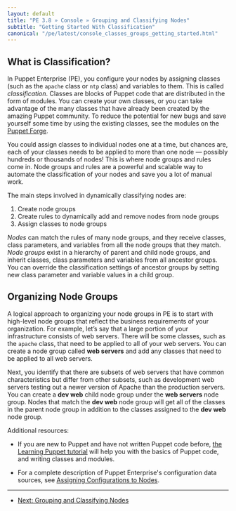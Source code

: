 ```yaml
---
layout: default
title: "PE 3.8 » Console » Grouping and Classifying Nodes"
subtitle: "Getting Started With Classification"
canonical: "/pe/latest/console_classes_groups_getting_started.html"
---
```


[puppet]: ./puppet_overview.html
[puppet_assign]: ./puppet_assign_configurations.html
[lang_classes]: /puppet/3.8/reference/lang_classes.html
[learn]: /learning/
[forge]: http://forge.puppetlabs.com
[modules]: /puppet/3.8/reference/modules_fundamentals.html
[topscope]: /puppet/3.8/reference/lang_scope.html#top-scope
[environment]: /guides/environment.html

## What is Classification?

In Puppet Enterprise (PE), you configure your nodes by assigning classes (such as the `apache` class or `ntp` class) and variables to them. This is called *classification*. Classes are blocks of Puppet code that are distributed in the form of modules. You can create your own classes, or you can take advantage of the many classes that have already been created by the amazing Puppet community. To reduce the potential for new bugs and save yourself some time by using the existing classes, see the modules on the [Puppet Forge][forge].

You could assign classes to individual nodes one at a time, but chances are, each of your classes needs to be applied to more than one node &#8212; possibly hundreds or thousands of nodes! This is where node groups and rules come in. Node groups and rules are a powerful and scalable way to automate the classification of your nodes and save you a lot of manual work.

The main steps involved in dynamically classifying nodes are:

1. Create node groups
2. Create rules to dynamically add and remove nodes from node groups
3. Assign classes to node groups

*Nodes* can match the rules of many node groups, and they receive classes, class parameters, and variables from all the node groups that they match. *Node groups* exist in a hierarchy of parent and child node groups, and inherit classes, class parameters and variables from all ancestor groups. You can override the classification settings of ancestor groups by setting new class parameter and variable values in a child group.

## Organizing Node Groups

A logical approach to organizing your node groups in PE is to start with high-level node groups that reflect the business requirements of your organization. For example, let’s say that a large portion of your infrastructure consists of web servers. There will be some classes, such as the `apache` class, that need to be applied to all of your web servers. You can create a node group called **web servers** and add any classes that need to be applied to all web servers.

Next, you identify that there are subsets of web servers that have common characteristics but differ from other subsets, such as development web servers testing out a newer version of Apache than the production servers. You can create a **dev web** child node group under the **web servers** node group. Nodes that match the **dev web** node group will get all of the classes in the parent node group in addition to the classes assigned to the **dev web** node group.


Additional resources:

* If you are new to Puppet and have not written Puppet code before, [the Learning Puppet tutorial][learn] will help you with the basics of Puppet code, and writing classes and modules.

* For a complete description of Puppet Enterprise's configuration data sources, see  [Assigning Configurations to Nodes][puppet_assign].

* * *

- [Next: Grouping and Classifying Nodes](./console_classes_groups.html)
